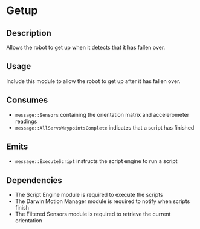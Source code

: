 Getup
=============

## Description

Allows the robot to get up when it detects that it has fallen over.

## Usage

Include this module to allow the robot to get up after it has fallen over.

## Consumes

* `message::Sensors` containing the orientation matrix and accelerometer readings
* `message::AllServoWaypointsComplete` indicates that a script has finished

## Emits

* `message::ExecuteScript` instructs the script engine to run a script

## Dependencies

* The Script Engine module is required to execute the scripts
* The Darwin Motion Manager module is required to notify when scripts finish
* The Filtered Sensors module is required to retrieve the current orientation
